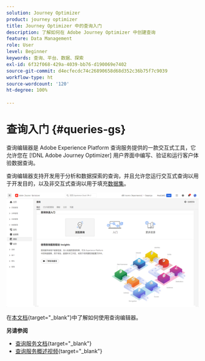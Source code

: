 ```yaml
---
solution: Journey Optimizer
product: journey optimizer
title: Journey Optimizer 中的查询入门
description: 了解如何在 Adobe Journey Optimizer 中创建查询
feature: Data Management
role: User
level: Beginner
keywords: 查询、平台、数据、探索
exl-id: 6f32f068-429a-4039-bb76-d190069e7402
source-git-commit: d4ecfecdc74c26890658d68d352c36b75f7c9039
workflow-type: ht
source-wordcount: '120'
ht-degree: 100%

---
```


# 查询入门 {#queries-gs}

查询编辑器是 Adobe Experience Platform 查询服务提供的一款交互式工具，它允许您在 [!DNL Adobe Journey Optimizer] 用户界面中编写、验证和运行客户体验数据查询。

查询编辑器支持开发用于分析和数据探索的查询，并且允许您运行交互式查询以用于开发目的，以及非交互式查询以用于填充[数据集](get-started-datasets.md)。

![](assets/queries-home.png)

在[本文档](https://experienceleague.adobe.com/docs/experience-platform/query/ui/user-guide.html?lang=zh-Hans){target="_blank"}中了解如何使用查询编辑器。

**另请参阅**

* [查询服务文档](https://experienceleague.adobe.com/docs/experience-platform/query/home.html?lang=zh-Hans){target="_blank"}
* [查询服务概述视频](https://experienceleague.adobe.com/docs/platform-learn/tutorials/queries/understanding-query-service.html?lang=zh-Hans){target="_blank"}
